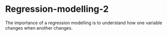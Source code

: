 # Regression-modelling-2
The importance of a regression modelling is to understand how one variable changes when another changes. 
